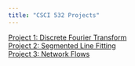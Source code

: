 ```yaml
---
title: "CSCI 532 Projects"
---
```


[Project 1: Discrete Fourier Transform](/discrete_fourier_transform.md)\
[Project 2: Segmented Line Fitting](/segmented_line_fitting.md)\
[Project 3: Network Flows](/network_flows.md)
